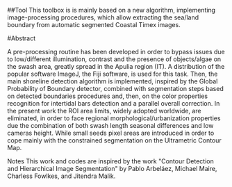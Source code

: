 ##Tool
This toolbox is is mainly based on a new algorithm, implementing image-processing procedures, which allow extracting the sea/land boundary from automatic segmented Coastal Timex images.

#Abstract

A pre-processing routine has been developed in order to bypass issues due to low/different illumination, contrast and the presence of objects/algae on the swash area, greatly spread in the Apulia region (IT). A distribution of the popular software ImageJ, the Fiji software, is used for this task. Then, the main shoreline detection algorithm is implemented, inspired by the Global Probability of Boundary detector, combined with segmentation steps based on detected boundaries procedures and, then, on the color properties recognition for intertidal bars detection and a parallel overall correction. In the present work the ROI area limits, widely adopted worldwide, are eliminated, in order to face regional morphological/urbanization properties due the combination of both swash length seasonal differences and low cameras height. While small seeds pixel areas are introduced in order to cope mainly with the constrained segmentation on the Ultrametric Contour Map.

Notes
This work and codes are inspired by the work "Contour Detection and Hierarchical Image Segmentation" by Pablo Arbeláez, Michael Maire, Charless Fowlkes, and Jitendra Malik.


